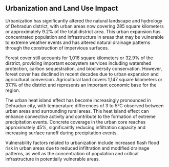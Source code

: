 ## Urbanization and Land Use Impact

Urbanization has significantly altered the natural landscape and hydrology of Dehradun district, with urban areas now covering 285 square kilometers or approximately 9.2% of the total district area. This urban expansion has concentrated population and infrastructure in areas that may be vulnerable to extreme weather events and has altered natural drainage patterns through the construction of impervious surfaces.

Forest cover still accounts for 1,016 square kilometers or 32.9% of the district, providing important ecosystem services including watershed protection, carbon sequestration, and biodiversity conservation. However, forest cover has declined in recent decades due to urban expansion and agricultural conversion. Agricultural land covers 1,147 square kilometers or 37.1% of the district and represents an important economic base for the region.

The urban heat island effect has become increasingly pronounced in Dehradun city, with temperature differences of 3 to 5°C observed between urban areas and surrounding rural areas. This heat island effect can enhance convective activity and contribute to the formation of extreme precipitation events. Concrete coverage in the urban core reaches approximately 45%, significantly reducing infiltration capacity and increasing surface runoff during precipitation events.

Vulnerability factors related to urbanization include increased flash flood risk in urban areas due to reduced infiltration and modified drainage patterns, as well as the concentration of population and critical infrastructure in potentially vulnerable areas.

